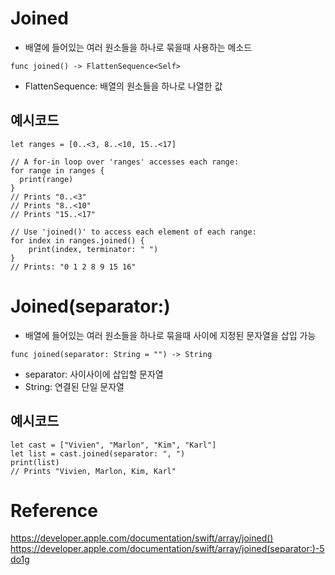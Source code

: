 # Joined
- 배열에 들어있는 여러 원소들을 하나로 묶을때 사용하는 메소드

~~~
func joined() -> FlattenSequence<Self>
~~~
- FlattenSequence<Self>: 배열의 원소들을 하나로 나열한 값

## 예시코드

~~~
let ranges = [0..<3, 8..<10, 15..<17]

// A for-in loop over 'ranges' accesses each range:
for range in ranges {
  print(range)
}
// Prints "0..<3"
// Prints "8..<10"
// Prints "15..<17"

// Use 'joined()' to access each element of each range:
for index in ranges.joined() {
    print(index, terminator: " ")
}
// Prints: "0 1 2 8 9 15 16"
~~~

# Joined(separator:)
- 배열에 들어있는 여러 원소들을 하나로 묶을때 사이에 지정된 문자열을 삽입 가능  

~~~
func joined(separator: String = "") -> String
~~~
- separator: 사이사이에 삽입할 문자열
- String: 연결된 단일 문자열

## 예시코드

~~~
let cast = ["Vivien", "Marlon", "Kim", "Karl"]
let list = cast.joined(separator: ", ")
print(list)
// Prints "Vivien, Marlon, Kim, Karl"
~~~


# Reference 
https://developer.apple.com/documentation/swift/array/joined()   
https://developer.apple.com/documentation/swift/array/joined(separator:)-5do1g